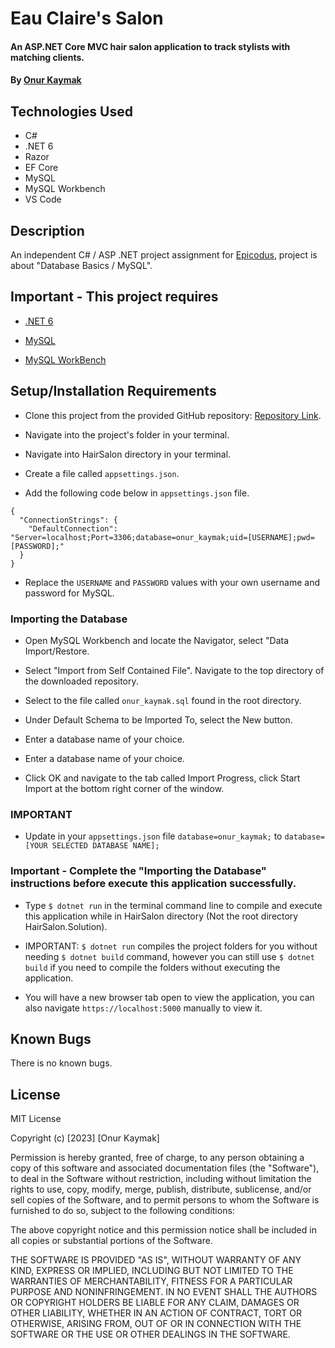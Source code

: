 # Eau Claire's Salon

#### An ASP.NET Core MVC hair salon application to track stylists with matching clients.

#### By [Onur Kaymak](https://onurkaymak.com)

## Technologies Used

- C#
- .NET 6
- Razor
- EF Core
- MySQL
- MySQL Workbench
- VS Code

## Description

An independent C# / ASP .NET project assignment for [Epicodus](https://www.epicodus.com/), project is about "Database Basics / MySQL".

## Important - This project requires

- [.NET 6](https://dotnet.microsoft.com/en-us/download/dotnet/6.0)

- [MySQL](https://dev.mysql.com/downloads/mysql)

- [MySQL WorkBench](https://dev.mysql.com/downloads/workbench)

## Setup/Installation Requirements

- Clone this project from the provided GitHub repository: [Repository Link](https://github.com/onurkaymak/hairSalon).

- Navigate into the project's folder in your terminal.

- Navigate into HairSalon directory in your terminal.

- Create a file called `appsettings.json`.

- Add the following code below in `appsettings.json` file.

```
{
  "ConnectionStrings": {
    "DefaultConnection": "Server=localhost;Port=3306;database=onur_kaymak;uid=[USERNAME];pwd=[PASSWORD];"
  }
}

```

- Replace the `USERNAME` and `PASSWORD` values with your own username and password for MySQL.

### Importing the Database

- Open MySQL Workbench and locate the Navigator, select "Data Import/Restore.

- Select "Import from Self Contained File". Navigate to the top directory of the downloaded repository.

- Select to the file called `onur_kaymak.sql` found in the root directory.

- Under Default Schema to be Imported To, select the New button.

- Enter a database name of your choice.

- Enter a database name of your choice.

- Click OK and navigate to the tab called Import Progress, click Start Import at the bottom right corner of the window.

### IMPORTANT

- Update in your `appsettings.json` file `database=onur_kaymak;` to `database=[YOUR SELECTED DATABASE NAME];`

### Important - Complete the "Importing the Database" instructions before execute this application successfully.

- Type `$ dotnet run` in the terminal command line to compile and execute this application while in HairSalon directory (Not the root directory HairSalon.Solution).

- IMPORTANT: `$ dotnet run` compiles the project folders for you without needing `$ dotnet build` command, however you can still use `$ dotnet build` if you need to compile the folders without executing the application.

- You will have a new browser tab open to view the application, you can also navigate `https://localhost:5000` manually to view it.

## Known Bugs

There is no known bugs.

## License

MIT License

Copyright (c) [2023] [Onur Kaymak]

Permission is hereby granted, free of charge, to any person obtaining a copy
of this software and associated documentation files (the "Software"), to deal
in the Software without restriction, including without limitation the rights
to use, copy, modify, merge, publish, distribute, sublicense, and/or sell
copies of the Software, and to permit persons to whom the Software is
furnished to do so, subject to the following conditions:

The above copyright notice and this permission notice shall be included in all
copies or substantial portions of the Software.

THE SOFTWARE IS PROVIDED "AS IS", WITHOUT WARRANTY OF ANY KIND, EXPRESS OR
IMPLIED, INCLUDING BUT NOT LIMITED TO THE WARRANTIES OF MERCHANTABILITY,
FITNESS FOR A PARTICULAR PURPOSE AND NONINFRINGEMENT. IN NO EVENT SHALL THE
AUTHORS OR COPYRIGHT HOLDERS BE LIABLE FOR ANY CLAIM, DAMAGES OR OTHER
LIABILITY, WHETHER IN AN ACTION OF CONTRACT, TORT OR OTHERWISE, ARISING FROM,
OUT OF OR IN CONNECTION WITH THE SOFTWARE OR THE USE OR OTHER DEALINGS IN THE
SOFTWARE.
